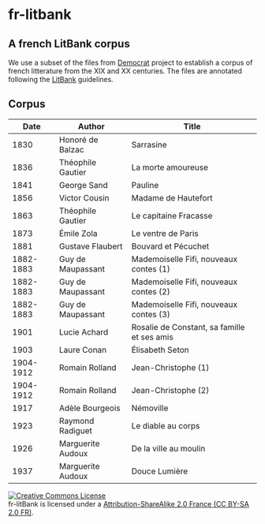 # fr-litbank
## A french LitBank corpus

We use a subset of the files from [Democrat](https://www.ortolang.fr/market/corpora/democrat/) project to establish a corpus of french litterature from the XIX and XX centuries. The files are annotated following the [LitBank](https://github.com/dbamman/litbank) guidelines.


## Corpus

|Date|Author|Title|
|---|---|---|
|1830|Honoré de Balzac|Sarrasine|
|1836|Théophile Gautier|La morte amoureuse|
|1841|George Sand|Pauline|
|1856|Victor Cousin|Madame de Hautefort|ok|ok|			
|1863|Théophile Gautier|Le capitaine Fracasse|
|1873|Émile Zola|Le ventre de Paris|
|1881|Gustave Flaubert|Bouvard et Pécuchet|
|1882-1883|Guy de Maupassant|Mademoiselle Fifi, nouveaux contes (1)|
|1882-1883|Guy de Maupassant|Mademoiselle Fifi, nouveaux contes (2)|
|1882-1883|Guy de Maupassant|Mademoiselle Fifi, nouveaux contes (3)|
|1901|Lucie Achard|Rosalie de Constant, sa famille et ses amis|
|1903|Laure Conan|Élisabeth Seton|
|1904-1912|Romain Rolland|Jean-Christophe (1)|
|1904-1912|Romain Rolland|Jean-Christophe (2)|
|1917|Adèle Bourgeois|Némoville|
|1923|Raymond Radiguet|Le diable au corps|
|1926|Marguerite Audoux|De la ville au moulin|
|1937|Marguerite Audoux|Douce Lumière|


<a rel="license" href="https://creativecommons.org/licenses/by-sa/4.0/"><img alt="Creative Commons License" style="border-width:0" src="https://i.creativecommons.org/l/by/4.0/88x31.png" /></a>
<br/>fr-litBank is licensed under a <a rel="license" href="https://creativecommons.org/licenses/by-sa/4.0/">Attribution-ShareAlike 2.0 France (CC BY-SA 2.0 FR)</a>.
